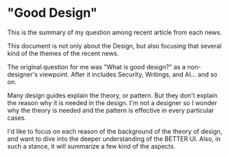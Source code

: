 "Good Design"
=======

This is the summary of my question among recent article from each news.

This document is not only about the Design, but also focusing that several kind of the themes of the recent news.

The original question for me was "What is good design?" as a non-designer's viewpoint. After it includes Security, Writings, and AI... and so on.

Many design guides explain the theory, or pattern. But they don't explain the reason why it is needed in the design. 
I'm not a designer so I wonder why the theory is needed and the pattern is effective in every particular cases.

I'd like to focus on each reason of the background of the theory of design, and want to dive into the deeper understanding of the BETTER UI.
Also, in such a stance, it will summarize a few kind of the aspects.
